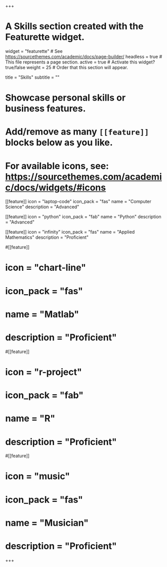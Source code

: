 +++
# A Skills section created with the Featurette widget.
widget = "featurette"  # See https://sourcethemes.com/academic/docs/page-builder/
headless = true  # This file represents a page section.
active = true  # Activate this widget? true/false
weight = 25  # Order that this section will appear.

title = "Skills"
subtitle = ""

# Showcase personal skills or business features.
# 
# Add/remove as many `[[feature]]` blocks below as you like.
# 
# For available icons, see: https://sourcethemes.com/academic/docs/widgets/#icons

[[feature]]
  icon = "laptop-code"
  icon_pack = "fas"
  name = "Computer Science"
  description = "Advanced"  
  
[[feature]]
  icon = "python"
  icon_pack = "fab"
  name = "Python"
  description = "Advanced"
  
[[feature]]
  icon = "infinity"
  icon_pack = "fas"
  name = "Applied Mathematics"
  description = "Proficient"

#[[feature]]
#  icon = "chart-line"
#  icon_pack = "fas"
#  name = "Matlab"
#  description = "Proficient"
  
#[[feature]]
#  icon = "r-project"
#  icon_pack = "fab"
#  name = "R"
#  description = "Proficient"
  
#[[feature]]
#  icon = "music"
#  icon_pack = "fas"
#  name = "Musician"
#  description = "Proficient"

+++
